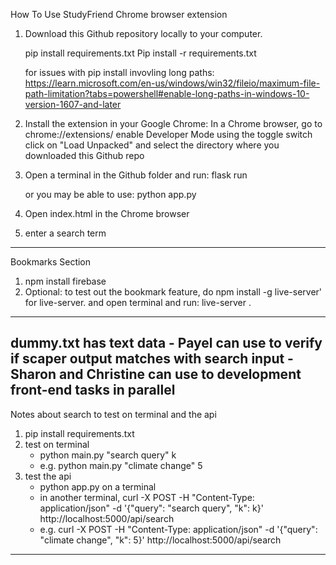 How To Use StudyFriend Chrome browser extension

1. Download this Github repository locally to your computer. 

    pip install requirements.txt
    Pip install -r requirements.txt

    for issues with pip install invovling long paths: https://learn.microsoft.com/en-us/windows/win32/fileio/maximum-file-path-limitation?tabs=powershell#enable-long-paths-in-windows-10-version-1607-and-later

2. Install the extension in your Google Chrome:
    In a Chrome browser, go to chrome://extensions/
    enable Developer Mode using the toggle switch
    click on "Load Unpacked" and select the directory where you downloaded this Github repo

3. Open a terminal in the Github folder and run:
    flask run 

    or you may be able to use:
    python app.py

4. Open index.html in the Chrome browser

5. enter a search term
--------


Bookmarks Section

1. npm install firebase
2. Optional: to test out the bookmark feature, do npm install -g live-server' for live-server. and open terminal and run: live-server . 
---------



dummy.txt has text data
    - Payel can use to verify if scaper output matches with search input
    - Sharon and Christine can use to development front-end tasks in parallel
---------



Notes about search to test on terminal and the api
1. pip install requirements.txt
1. test on terminal
   - python main.py "search query" k
   - e.g. python main.py "climate change" 5
3. test the api
   - python app.py on a terminal
   - in another terminal, curl -X POST -H "Content-Type: application/json" -d '{"query": "search query", "k": k}' http://localhost:5000/api/search
   - e.g. curl -X POST -H "Content-Type: application/json" -d '{"query": "climate change", "k": 5}' http://localhost:5000/api/search
----------


